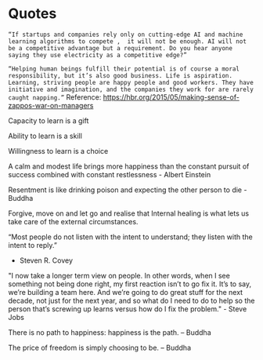 # Quotes

`
“If startups and companies rely only on cutting-edge AI and machine learning algorithms to compete ,  it will not be enough. AI will not be a competitive advantage but a requirement. Do you hear anyone saying they use electricity as a competitive edge?”
`

`
“Helping human beings fulfill their potential is of course a moral responsibility, but it’s also good business. Life is aspiration. Learning, striving people are happy people and good workers. They have initiative and imagination, and the companies they work for are rarely caught napping.”
`
Reference: https://hbr.org/2015/05/making-sense-of-zappos-war-on-managers


Capacity to learn is a gift

Ability to learn is a skill

Willingness to learn is a choice


A calm and modest life brings more happiness than the constant pursuit of success combined with constant restlessness - Albert Einstein

Resentment is like drinking poison and expecting the other person to die - Buddha

Forgive, move on and let go and realise that Internal healing is what lets us take care of the external circumstances. 


“Most people do not listen with the intent to understand; they listen with the intent to reply.”
- Steven R. Covey


"I now take a longer term view on people. In other words, when I see something not being done right, my first reaction isn’t to go fix it. It’s to say, we’re building a team here. And we’re going to do great stuff for the next decade, not just for the next year, and so what do I need to do to help so the person that’s screwing up learns versus how do I fix the problem." - Steve Jobs

There is no path to happiness: happiness is the path. – Buddha


The price of freedom is simply choosing to be. – Buddha
